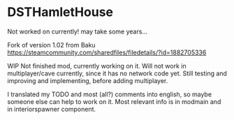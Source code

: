# DSTHamletHouse
Not worked on currently! may take some years...

Fork of version 1.02 from Baku https://steamcommunity.com/sharedfiles/filedetails/?id=1882705336

WIP
Not finished mod, currently working on it. Will not work in multiplayer/cave currently, since it has no network code yet. Still testing and improving and implementing, before adding multiplayer.

I translated my TODO and most (all?) comments into english, so maybe someone else can help to work on it.
Most relevant info is in modmain and in interiorspawner component.
